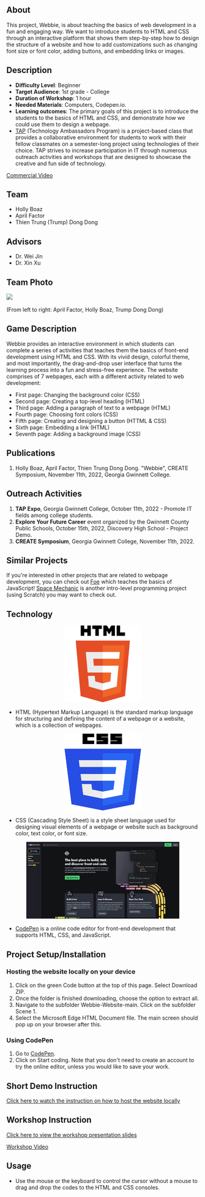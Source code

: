 ## About 
This project, Webbie, is about teaching the basics of web development in a fun and engaging way. We want to introduce students to HTML and CSS through an interactive platform that shows them step-by-step how to design the structure of a website and how to add customizations such as changing font size or font color, adding buttons, and embedding links or images. 

## Description 
* <b>Difficulty Level</b>: Beginner 
* <b>Target Audience</b>: 1st grade - College 
* <b>Duration of Workshop</b>: 1 hour 
* <b>Needed Materials</b>: Computers, Codepen.io. 
* <b>Learning outcomes</b>: The primary goals of this project is to introduce the students to the basics of HTML and CSS, and demonstrate how we could use them to design a webpage.
* [TAP](https://ggc.edu/academics/school-of-science-and-technology/research-internships-service-learning/technology-ambassador-program) (Technology Ambassadors Program) is a project-based class that provides a collaborative environment for students to work with their fellow classmates on a semester-long project using technologies of their choice. TAP strives to increase participation in IT through numerous outreach activities and workshops that are designed to showcase the creative and fun side of technology.

[Commercial Video](https://github.com/user-attachments/assets/f3876054-5480-45ac-bf06-b36a356564ec)

## Team 
* Holly Boaz
* April Factor
* Thien Trung (Trump) Dong Dong 

## Advisors
* Dr. Wei Jin 
* Dr. Xin Xu 
## Team Photo
<img src = "Media/Team Photo/webbieGroupP.png" width="400">

(From left to right: April Factor, Holly Boaz, Trump Dong Dong) 

## Game Description 
Webbie provides an interactive environment in which students can complete a series of activities that teaches them the basics of front-end development using HTML and CSS. With its vivid design, colorful theme, and most importantly, the drag-and-drop user interface that turns the learning process into a fun and stress-free experience. 
The website comprises of 7 webpages, each with a different activity related to web development: 
* First page: Changing the background color (CSS)
* Second page: Creating a top-level heading (HTML)
* Third page: Adding a paragraph of text to a webpage (HTML)
* Fourth page: Choosing font colors (CSS)
* Fifth page: Creating and designing a button (HTTML & CSS)
* Sixth page: Embedding a link (HTML)
* Seventh page: Adding a background image (CSS) 

## Publications 
1. Holly Boaz, April Factor, Thien Trung Dong Dong. "Webbie", CREATE Symposium, November 11th, 2022, Georgia Gwinnett College.
   
## Outreach Activities
1. <b>TAP Expo</b>, Georgia Gwinnett College, October 11th, 2022 - Promote IT fields among college students. 
2. <b>Explore Your Future Career</b> event organized by the Gwinnett County Public Schools, October 15th, 2022, Discovery High School - Project Demo.
3. <b>CREATE Symposium</b>, Georgia Gwinnett College, November 11th, 2022. 

## Similar Projects 
If you're interested in other projects that are related to webpage development, you can check out [Foe](https://github.com/TAP-GGC/Foe) which teaches the basics of JavaScript!
[Space Mechanic](https://github.com/TAP-GGC/SpaceMechanic/blob/main/README.md) is another intro-level programming project (using Scratch) you may want to check out. 

## Technology

<p align="center">
  <img alt="Scratch Logo" src = "Media/Technology/HTML.png" width="200" height="200"/>
</p>

* HTML (Hypertext Markup Language) is the standard markup language for structuring and defining the content of a webpage or a website, which is a collection of webpages.

<p align="center">
  <img alt="Scratch Logo" src = "Media/Technology/CSS.png" width="200" height="200"/>
</p>

* CSS (Cascading Style Sheet) is a style sheet language used for designing visual elements of a webpage or website such as background color, text color, or font size.

<p align="center">
  <img alt="Scratch Logo" src = "Media/Technology/codepen.png" width="400" height="200"/>
</p>

* [CodePen](https://codepen.io/) is a online code editor for front-end development that supports HTML, CSS, and JavaScript. 

## Project Setup/Installation 

### Hosting the website locally on your device
1. Click on the green Code button at the top of this page. Select Download ZIP.
2. Once the folder is finished downloading, choose the option to extract all.
3. Navigate to the subfolder Webbie-Website-main. Click on the subfolder Scene 1.
4. Select the Microsoft Edge HTML Document file. The main screen should pop up on your browser after this.

### Using CodePen
1. Go to [CodePen](https://codepen.io/).
2. Click on Start coding. Note that you don't need to create an account to try the online editor, unless you would like to save your work. 

## Short Demo Instruction 
[Click here to watch the instruction on how to host the website locally]()

## Workshop Instruction 
[Click here to view the workshop presentation slides](/Documents/workshop_materials/Webbie%20workshop.pdf)

[Workshop Video]()

## Usage
* Use the mouse or the keyboard to control the cursor without a mouse to drag and drop the codes to the HTML and CSS consoles. 
